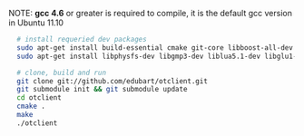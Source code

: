 NOTE: **gcc 4.6** or greater is required to compile, it is the default gcc version in Ubuntu 11.10
```bash
  # install requeried dev packages
  sudo apt-get install build-essential cmake git-core libboost-all-dev
  sudo apt-get install libphysfs-dev libgmp3-dev liblua5.1-dev libglu1-mesa-dev libgl1-mesa-dev

  # clone, build and run
  git clone git://github.com/edubart/otclient.git
  git submodule init && git submodule update
  cd otclient
  cmake .
  make
  ./otclient
```
